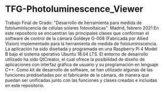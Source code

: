 # TFG-Photoluminescence_Viewer
Trabajo Final de Grado: "Desarrollo de herramienta para medida de fotoluminiscencia de células solares fotovoltaicas". Madrid, febrero 2021
En este repositorio se encuentran las principales clases que conforman el software de control de la cámara Goldeye G-008 (Fabricada por Allied Vision) implementado para la herramienta de medida de fotoluminiscencia. La aplicación ha sido diseñada y programada en una Raspberry Pi 4 Model B bajo el sistema operativo Ubuntu 18.04 LTS. El entorno de desarrollo utilizado ha sido QtCreator, el cual ofrece la posibilidad de diseño de aplicaciones con interfaz gráfica de usuario y su programación en lenguaje C++. Como kit de desarrollo de software, se han utilizado algunas de las funciones prediseñadas por el fabricante de la cámara, de manera que puedan ser unificadas junto con las funciones y clases creadas e incluidas en este repositorio.
